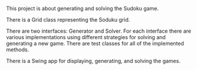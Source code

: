 This project is about generating and solving the Sudoku game.

There is a Grid class representing the Soduku grid.

There are two interfaces: Generator and Solver. For each interface there are various implementations using different strategies for solving and generating a new game. There are test classes for all of the implemented methods. 

There is a Swing app for displaying, generating, and solving the games. 
